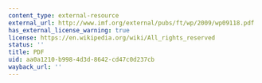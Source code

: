 ```yaml
---
content_type: external-resource
external_url: http://www.imf.org/external/pubs/ft/wp/2009/wp09118.pdf
has_external_license_warning: true
license: https://en.wikipedia.org/wiki/All_rights_reserved
status: ''
title: PDF
uid: aa0a1210-b998-4d3d-8642-cd47c0d237cb
wayback_url: ''
---
```

